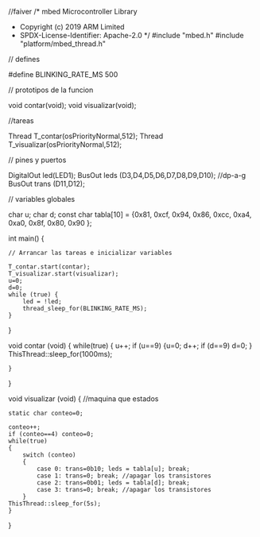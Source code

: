 //faiver 
/* mbed Microcontroller Library
 * Copyright (c) 2019 ARM Limited
 * SPDX-License-Identifier: Apache-2.0
 */
#include "mbed.h"
#include "platform/mbed_thread.h"

// defines

#define BLINKING_RATE_MS                                      500

// prototipos de la funcion

void contar(void);
void visualizar(void);

//tareas

Thread T_contar(osPriorityNormal,512);
Thread T_visualizar(osPriorityNormal,512);

// pines y puertos 

DigitalOut led(LED1);
BusOut leds (D3,D4,D5,D6,D7,D8,D9,D10); //dp-a-g
BusOut trans (D11,D12);

// variables globales 

char u;
char d;
const char tabla[10] = {0x81, 0xcf, 0x94, 0x86, 0xcc, 0xa4, 0xa0, 0x8f, 0x80, 0x90 }; 

int main()
{

    // Arrancar las tareas e inicializar variables

    T_contar.start(contar);
    T_visualizar.start(visualizar);
    u=0;
    d=0;
    while (true) {
        led = !led;
        thread_sleep_for(BLINKING_RATE_MS);
    }
}

void contar (void)
{
    while(true)
    {
        u++;
        if (u==9) {u=0; d++;
        if (d==9) d=0; }
        ThisThread::sleep_for(1000ms);

    }

}

void visualizar (void)
{
    //maquina que estados
    
    static char conteo=0;

    conteo++;
    if (conteo==4) conteo=0;
    while(true)
    {
        switch (conteo)
        {
            case 0: trans=0b10; leds = tabla[u]; break;
            case 1: trans=0; break; //apagar los transistores
            case 2: trans=0b01; leds = tabla[d]; break;
            case 3: trans=0; break; //apagar los transistores
        }
    ThisThread::sleep_for(5s);
    }
}
